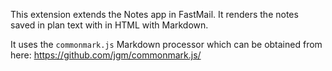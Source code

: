 This extension extends the Notes app in FastMail. It renders the notes
saved in plan text with in HTML with Markdown.

It uses the `commonmark.js` Markdown processor which can be obtained
from here: <https://github.com/jgm/commonmark.js/>
